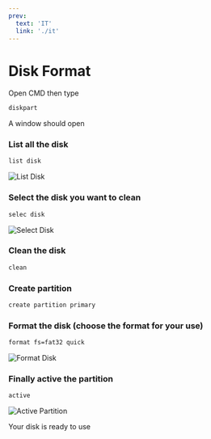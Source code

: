 ```yaml
---
prev:
  text: 'IT'
  link: './it'
---
```

# Disk Format

Open CMD then type

```sh
diskpart
```
A window should open

### List all the disk
```sh
list disk
```
<img src="/img/IT/USBFormat/listDisk.png" alt="List Disk"> 

### Select the disk you want to clean
```sh
selec disk
```
<img src="/img/IT/USBFormat/selectDisk.png" alt="Select Disk"> 

### Clean the disk
```sh
clean
```

### Create partition 
```sh
create partition primary
```

### Format the disk (choose the format for your use)
```sh
format fs=fat32 quick
```
<img src="/img/IT/USBFormat/formatDisk.png" alt="Format Disk"> 

### Finally active the partition
```sh
active
```
<img src="/img/IT/USBFormat/activePartition.png" alt="Active Partition"> 

Your disk is ready to use